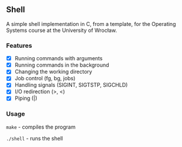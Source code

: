 ## Shell

A simple shell implementation in C, from a template, for the Operating Systems course at the University of Wrocław.

### Features
- [x] Running commands with arguments
- [x] Running commands in the background
- [x] Changing the working directory
- [x] Job control (fg, bg, jobs)
- [x] Handling signals (SIGINT, SIGTSTP, SIGCHLD)
- [x] I/O redirection (>, <)
- [x] Piping (|)

### Usage

`make` - compiles the program

`./shell` - runs the shell